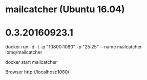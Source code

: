 # mailcatcher (Ubuntu 16.04)
# 0.3.20160923.1

docker run -d -t -p "10800:1080" -p "25:25" --name mailcatcher iomq/mailcatcher

docker start mailcatcher


Browser
http://localhost:1080/

